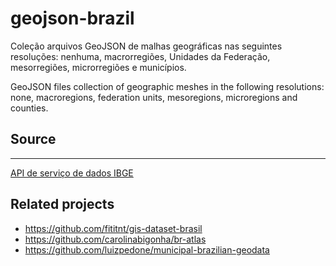 # geojson-brazil

Coleção arquivos GeoJSON de malhas geográficas nas seguintes resoluções: nenhuma, macrorregiões, Unidades da Federação, mesorregiões, microrregiões e municípios.

GeoJSON files collection of geographic meshes in the following resolutions: none, macroregions, federation units, mesoregions, microregions and counties.

## Source
---------------
[API de serviço de dados IBGE](https://servicodados.ibge.gov.br/api/docs)

## Related projects

* https://github.com/fititnt/gis-dataset-brasil
* https://github.com/carolinabigonha/br-atlas
* https://github.com/luizpedone/municipal-brazilian-geodata
